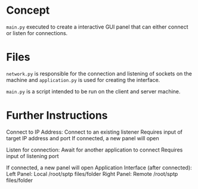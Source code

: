 # Concept

`main.py` executed to create a interactive GUI panel that can either 
connect or listen for connections. 

# Files

`network.py` is responsible for the connection and listening of sockets
on the machine and `application.py` is used for creating the interface.

`main.py` is a script intended to be run on the client and server machine.

# Further Instructions

Connect to IP Address:
Connect to an existing listener
Requires input of target IP address and port
If connected, a new panel will open

Listen for connection:
Await for another application to connect
Requires input of listening port

If connected, a new panel will open
Application Interface (after connected):
Left Panel: Local /root/sptp files/folder
Right Panel: Remote /root/sptp files/folder
